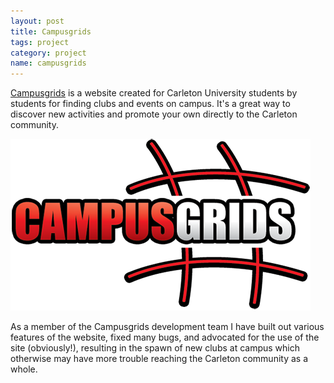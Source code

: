 ```yaml
---
layout: post
title: Campusgrids
tags: project
category: project
name: campusgrids
---
```


<a href="http://campusgrids.com" target="_blank">Campusgrids</a> is a website created for Carleton University students by students for finding clubs and events on campus. It's a great way to discover new activities and promote your own directly to the Carleton community.

![Campusgrids Logo](/img/campusgrids.png "Campusgrids Logo")

As a member of the Campusgrids development team I have built out various features of the website, fixed many bugs, and advocated for the use of the site (obviously!), resulting in the spawn of new clubs at campus which otherwise may have more trouble reaching the Carleton community as a whole.
